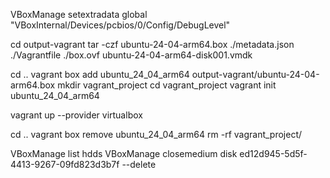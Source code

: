 VBoxManage setextradata global "VBoxInternal/Devices/pcbios/0/Config/DebugLevel"

cd output-vagrant
tar -czf ubuntu-24-04-arm64.box ./metadata.json ./Vagrantfile ./box.ovf ubuntu-24-04-arm64-disk001.vmdk

cd ..
vagrant box add ubuntu_24_04_arm64 output-vagrant/ubuntu-24-04-arm64.box 
mkdir vagrant_project
cd vagrant_project
vagrant init ubuntu_24_04_arm64

vagrant up --provider virtualbox

cd ..
vagrant box remove ubuntu_24_04_arm64
rm -rf vagrant_project/

VBoxManage list hdds
VBoxManage closemedium disk ed12d945-5d5f-4413-9267-09fd823d3b7f --delete